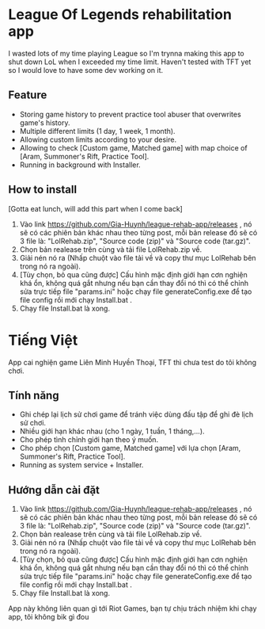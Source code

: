 # League Of Legends rehabilitation app  
I wasted lots of my time playing League so I'm trynna making this app to shut down LoL when I exceeded my time limit. Haven't tested with TFT yet so I would love to have some dev working on it.
## Feature
- Storing game history to prevent practice tool abuser that overwrites game's history.
- Multiple different limits (1 day, 1 week, 1 month).
- Allowing custom limits according to your desire.
- Allowing to check [Custom game, Matched game] with map choice of [Aram, Summoner's Rift, Practice Tool].
- Running in background with Installer.
## How to install
[Gotta eat lunch, will add this part when I come back]
1. Vào link https://github.com/Gia-Huynh/league-rehab-app/releases , nó sẽ có các phiên bản khác nhau theo từng post, mỗi bản release đó sẽ có 3 file là: "LolRehab.zip", "Source code (zip)" và "Source code (tar.gz)".
2. Chọn bản realease trên cùng và tải file LolRehab.zip về.
3. Giải nén nó ra (Nhấp chuột vào file tải về và copy thư mục LolRehab bên trong nó ra ngoài).
4. [Tùy chọn, bỏ qua cũng được] Cấu hình mặc định giới hạn cơn nghiện khá ổn, không quá gắt nhưng nếu bạn cần thay đổi nó thì có thể chỉnh sửa trực tiếp file "params.ini" hoặc chạy file generateConfig.exe để tạo file config rồi mới chạy Install.bat .
5. Chạy file Install.bat là xong.

# Tiếng Việt
 App cai nghiện game Liên Minh Huyền Thoại, TFT thì chưa test do tôi không chơi. 
 
## Tính năng  
- Ghi chép lại lịch sử chơi game để tránh việc dùng đấu tập để ghi đè lịch sử chơi. 
- Nhiều giới hạn khác nhau (cho 1 ngày, 1 tuần, 1 tháng,...).
- Cho phép tình chỉnh giới hạn theo ý muốn.
- Cho phép chọn [Custom game, Matched game] với lựa chọn [Aram, Summoner's Rift, Practice Tool].
- Running as system service + Installer.

## Hướng dẫn cài đặt  
1. Vào link https://github.com/Gia-Huynh/league-rehab-app/releases , nó sẽ có các phiên bản khác nhau theo từng post, mỗi bản release đó sẽ có 3 file là: "LolRehab.zip", "Source code (zip)" và "Source code (tar.gz)".
2. Chọn bản realease trên cùng và tải file LolRehab.zip về.
3. Giải nén nó ra (Nhấp chuột vào file tải về và copy thư mục LolRehab bên trong nó ra ngoài).
4. [Tùy chọn, bỏ qua cũng được] Cấu hình mặc định giới hạn cơn nghiện khá ổn, không quá gắt nhưng nếu bạn cần thay đổi nó thì có thể chỉnh sửa trực tiếp file "params.ini" hoặc chạy file generateConfig.exe để tạo file config rồi mới chạy Install.bat .
5. Chạy file Install.bat là xong.

App này không liên quan gì tới Riot Games, bạn tự chịu trách nhiệm khi chạy app, tôi không bik gì đou
